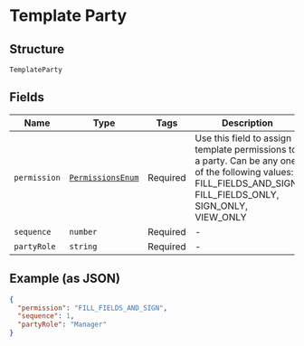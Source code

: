 
# Template Party

## Structure

`TemplateParty`

## Fields

| Name | Type | Tags | Description |
|  --- | --- | --- | --- |
| `permission` | [`PermissionsEnum`](../../doc/models/permissions-enum.md) | Required | Use this field to assign template permissions to a party. Can be any one of the following values: FILL_FIELDS_AND_SIGN, FILL_FIELDS_ONLY, SIGN_ONLY, VIEW_ONLY |
| `sequence` | `number` | Required | - |
| `partyRole` | `string` | Required | - |

## Example (as JSON)

```json
{
  "permission": "FILL_FIELDS_AND_SIGN",
  "sequence": 1,
  "partyRole": "Manager"
}
```

